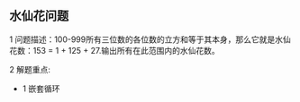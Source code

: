 ## 水仙花问题

1 问题描述：100-999所有三位数的各位数的立方和等于其本身，那么它就是水仙花数：153 = 1 + 125 + 27.输出所有在此范围内的水仙花数。


2 解题重点:

- 1 嵌套循环